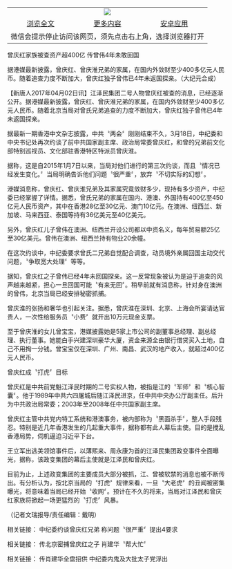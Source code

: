 

<table>
  <tr>
    <td align="center" colspan="3">
      <a href="https://github.com/ogate/ogate/blob/master/README.md"><img src="https://cloud.githubusercontent.com/assets/11880933/13434984/f430fae2-e012-11e5-814f-c2df1e82b247.jpg"/></a>
    </td>
  </tr>
  <tr>
    <td align="center">
      <a href="https://s3.ap-south-1.amazonaws.com/ogatem/oGate.htm?c815736&from=oNote">浏览全文</a>
    </td>
    <td align="center">
      <a href="https://s3.ap-south-1.amazonaws.com/ogatem/oGate.htm?from=oNote">更多内容</a>
    </td>
    <td align="center">
      <a href="https://raw.githubusercontent.com/ogate/up/master/ogate.apk">安卓应用</a>
    </td>
  </tr>
  <tr>
    <td align="center" colspan="3">
      微信会提示停止访问该网页，须先点击右上角，选择浏览器打开
    </td>
  </tr>
</table>    



曾庆红家族被查资产超400亿    传曾伟4年未敢回国





据港媒最新披露，曾庆红、曾庆淮兄弟的家属，在国内外敛财至少400多亿元人民币。随着追查力度不断加大，曾庆红独子曾伟已4年未返国探亲。（大纪元合成） 







【新唐人2017年04月02日讯】江泽民集团二号人物曾庆红被查的消息，已经逐渐公开。据港媒最新披露，曾庆红、曾庆淮兄弟的家属，在国内外敛财至少400多亿元人民币。随着北京当局对曾氏兄弟追查的力度不断加大，曾庆红独子曾伟已4年未返国探亲。











据最新一期香港中文杂志披露，中共〝两会〞刚刚结束不久，3月18日，中纪委和中央书记处再次约谈了前中共国家副主席、政治局常委曾庆红，和曾的兄弟前文化部特别巡视员、文化部驻香港特区特派员曾庆淮。



据称，这是自2015年1月7日以来，当局对他们进行的第三次约谈，而且〝情况已经发生变化。〞当局明确告诉他们问题〝很严重〞，放弃〝不切实际的幻想〞。



港媒消息称，曾庆红、曾庆淮兄弟及其家属究竟敛财多少，现持有多少资产，中纪委已经掌握了详情。据悉，曾氏兄弟的家属在国内、港澳、外国持有400亿至450亿元人民币资产，其中在香港28亿至30亿元、澳门10亿元。在澳洲、纽西兰、新加坡、马来西亚、泰国等持有36亿美元至40亿美元。



另外，曾庆红儿子曾伟在澳洲、纽西兰开设公司都以中资名义，每年贸易额25亿至30亿美元。曾伟在澳洲、纽西兰持有物业20余幢。



在这次约谈中，中纪委要求曾氏二兄弟自觉配合调查，动员境外亲属回国主动交代问题，〝争取宽大处理〞等等。



据知，曾庆红之子曾伟已经4年未回国探亲。这一反常现象被认为是迫于追查的风声越来越紧，担心一旦回国可能〝有来无回〞。稍早前就有消息称，针对身在澳洲的曾伟，北京当局已经安排秘密抓捕。



曾庆淮的张扬和奢华也引起关注。据悉，曾庆淮在深圳、北京、上海会所宴请达官贵人，一次性给服务员〝小费〞就开出10万元现金支票。



至于曾庆淮的女儿曾宝宝，港媒披露她是5家上市公司的副董事总经理、副总经理、执行董事。她能白手兴建深圳豪华大厦，资金来源全由银行借贷买入土地，自己不用掏一分钱。曾宝宝仅在深圳、广州、南昌、武汉的地产收入，就超过400亿元人民币。



曾庆红成〝打虎〞目标 



曾庆红是中共前党魁江泽民时期的二号实权人物，被指是江的〝军师〞和〝核心智囊〞。他于1989年中共六四屠城后随江泽民进京，任中共中央办公厅副主任。后升为中共政治局常委；2003年至2008年任中共国家副主席。



曾庆红主管中共党内特工系统和港澳事务，被内部称为〝黑面杀手〞，整人手段残忍。特别是近几年香港发生的几起重大事件，据称都有此人幕后主使。目的是搅乱香港局势，伺机逼迫习近平下台。



王立军出逃美领馆事件后，以薄熙来、周永康为首的江泽民集团政变事件全面曝光，据称，该政变集团的幕后主使就是江泽民和曾庆红。



目前为止，上述政变集团的主要成员大部分被抓，江、曾被软禁的消息也被不断传出。有分析认为，按北京当局的〝打虎〞规律来看，一旦〝大老虎〞的丑闻被密集曝光，将意味着当局已经开始〝收网〞。预计在不久的将来，当局对江泽民和曾庆红家族将掀起一场更猛烈的〝打虎〞风暴。



（记者文瑞报导/责任编辑：戴明）



相关链接： 中纪委约谈曾庆红兄弟 称问题〝很严重〞提出4要求 

相关链接： 传北京密捕曾庆红之子 肖建华〝帮大忙〞 

相关链接： 传肖建华全盘招供 中纪委内鬼及大批太子党浮出 






